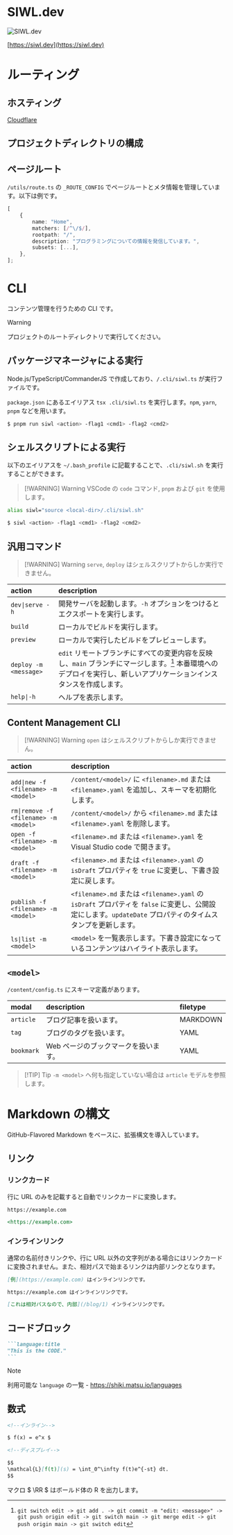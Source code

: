 # SIWL.dev

![SIWL.dev](https://siwl.dev/siwl-logo.svg)

[https://siwl.dev](https://siwl.dev)

# ルーティング

## ホスティング

[Cloudflare](https://dash.cloudflare.com/36267a6e8ba52f5b9b2f32b9ffd99e7b)

## プロジェクトディレクトリの構成

## ページルート

`/utils/route.ts` の `_ROUTE_CONFIG` でページルートとメタ情報を管理しています。以下は例です。

```ts
[
	{
		name: "Home",
		matchers: [/^\/$/],
		rootpath: "/",
		description: "プログラミングについての情報を発信しています。",
		subsets: [...],
	},
];
```

# CLI

コンテンツ管理を行うための CLI です。

> [!WARNING]
> プロジェクトのルートディレクトリで実行してください。

## パッケージマネージャによる実行

Node.js/TypeScript/CommanderJS で作成しており、`/.cli/siwl.ts` が実行ファイルです。

`package.json` にあるエイリアス `tsx .cli/siwl.ts` を実行します。`npm`, `yarn`, `pnpm` などを用います。

```bash
$ pnpm run siwl <action> -flag1 <cmd1> -flag2 <cmd2>
```

## シェルスクリプトによる実行

以下のエイリアスを `~/.bash_profile` に記載することで、`.cli/siwl.sh` を実行することができます。

> [!WARNING] Warning
> VSCode の `code` コマンド, `pnpm` および `git` を使用します。

```bash
alias siwl="source <local-dir>/.cli/siwl.sh"
```

```bash
$ siwl <action> -flag1 <cmd1> -flag2 <cmd2>
```

## 汎用コマンド

> [!WARNING] Warning
> `serve`, `deploy` はシェルスクリプトからしか実行できません。

| action                | description                                                                                                                                                           |
| :-------------------- | :-------------------------------------------------------------------------------------------------------------------------------------------------------------------- |
| `dev\|serve -h`       | 開発サーバを起動します。`-h` オプションをつけるとエクスポートを実行します。                                                                                           |
| `build`               | ローカルでビルドを実行します。                                                                                                                                        |
| `preview`             | ローカルで実行したビルドをプレビューします。                                                                                                                          |
| `deploy -m <message>` | `edit` リモートブランチにすべての変更内容を反映し、`main` ブランチにマージします。[^1] 本番環境へのデプロイを実行し、新しいアプリケーションインスタンスを作成します。 |
| `help\|-h`            | ヘルプを表示します。                                                                                                                                                  |

[^1]: `git switch edit -> git add . -> git commit -m "edit: <message>" -> git push origin edit -> git switch main -> git merge edit -> git push origin main -> git switch edit`

## Content Management CLI

> [!WARNING] Warning
> `open` はシェルスクリプトからしか実行できません。

| action                                | description                                                                                                                                                  |
| :------------------------------------ | :----------------------------------------------------------------------------------------------------------------------------------------------------------- |
| `add\|new -f <filename> -m <model>`   | `/content/<model>/` に `<filename>.md` または `<filename>.yaml` を追加し、スキーマを初期化します。                                                           |
| `rm\|remove -f <filename> -m <model>` | `/content/<model>/` から `<filename>.md` または `<filename>.yaml` を削除します。                                                                             |
| `open -f <filename> -m <model>`       | `<filename>.md` または `<filename>.yaml` を Visual Studio code で開きます。                                                                                  |
| `draft -f <filename> -m <model>`      | `<filename>.md` または `<filename>.yaml` の `isDraft` プロパティを `true` に変更し、下書き設定に戻します。                                                   |
| `publish -f <filename> -m <model>`    | `<filename>.md` または `<filename>.yaml` の `isDraft` プロパティを `false` に変更し、公開設定にします。`updateDate` プロパティのタイムスタンプを更新します。 |
| `ls\|list -m <model>`                 | `<model>` を一覧表示します。下書き設定になっているコンテンツはハイライト表示します。                                                                         |

## `<model>`

`/content/config.ts` にスキーマ定義があります。

| modal      | description                          | filetype |
| :--------- | :----------------------------------- | :------- |
| `article`  | ブログ記事を扱います。               | MARKDOWN |
| `tag`      | ブログのタグを扱います。             | YAML     |
| `bookmark` | Web ページのブックマークを扱います。 | YAML     |

> [!TIP] Tip
> `-m <model>` へ何も指定していない場合は `article` モデルを参照します。

# Markdown の構文

GitHub-Flavored Markdown をベースに、拡張構文を導入しています。

## リンク

### リンクカード

行に URL のみを記載すると自動でリンクカードに変換します。

```md
https://example.com

<https://example.com>
```

### インラインリンク

通常の名前付きリンクや、行に URL 以外の文字列がある場合にはリンクカードに変換されません。また、相対パスで始まるリンクは内部リンクとなります。

```md
[例](https://example.com) はインラインリンクです。

https://example.com はインラインリンクです。

[これは相対パスなので、内部](/blog/1) インラインリンクです。
```

## コードブロック

````md
```language:title
"This is the CODE."
```
````

> [!NOTE]
> 利用可能な `language` の一覧 - https://shiki.matsu.io/languages

## 数式

```md
<!--インライン-->

$ f(x) = e^x $

<!--ディスプレイ-->

$$
\mathcal{L}[f(t)](s) = \int_0^\infty f(t)e^{-st} dt.
$$
```

マクロ $ \\RR $ はボールド体の R を出力します。
